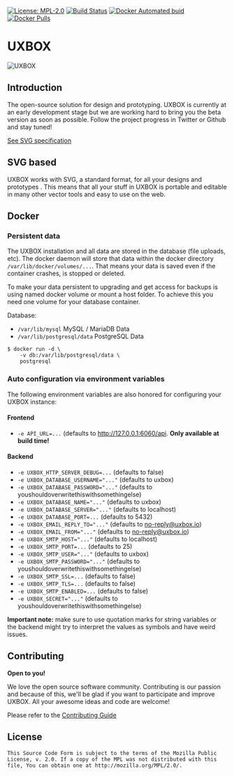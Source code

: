 
[uri_license]: https://www.mozilla.org/en-US/MPL/2.0
[uri_license_image]: https://img.shields.io/badge/MPL-2.0-blue.svg

[![License: MPL-2.0][uri_license_image]][uri_license]
[![Build Status](https://travis-ci.org/Monogramm/uxbox.svg)](https://travis-ci.org/Monogramm/uxbox)
[![Docker Automated buid](https://img.shields.io/docker/build/monogramm/uxbox.svg)](https://hub.docker.com/r/monogramm/uxbox/)
[![Docker Pulls](https://img.shields.io/docker/pulls/monogramm/uxbox.svg)](https://hub.docker.com/r/monogramm/uxbox/)

# UXBOX #

![UXBOX](https://piweek.com/images/projects/uxbox.jpg)

## Introduction ##

The open-source solution for design and prototyping. UXBOX is currently at an early development stage but we are working hard to bring you the beta version as soon as possible. Follow the project progress in Twitter or Github and stay tuned!

[See SVG specification](https://www.w3.org/Graphics/SVG/)

## SVG based ##

UXBOX works with SVG, a standard format, for all your designs and prototypes . This means that all your stuff in UXBOX is portable and editable in many other vector tools and easy to use on the web.

## Docker

### Persistent data
The UXBOX installation and all data are stored in the database (file uploads, etc). The docker daemon will store that data within the docker directory `/var/lib/docker/volumes/...`. That means your data is saved even if the container crashes, is stopped or deleted.

To make your data persistent to upgrading and get access for backups is using named docker volume or mount a host folder. To achieve this you need one volume for your database container.

Database:
- `/var/lib/mysql` MySQL / MariaDB Data
- `/var/lib/postgresql/data` PostgreSQL Data
```console
$ docker run -d \
    -v db:/var/lib/postgresql/data \
    postgresql
```

### Auto configuration via environment variables

The following environment variables are also honored for configuring your UXBOX instance:

#### Frontend
-	`-e API_URL=...` (defaults to http://127.0.0.1:6060/api. **Only available at build time!**

#### Backend
-	`-e UXBOX_HTTP_SERVER_DEBUG=...` (defaults to false)
-	`-e UXBOX_DATABASE_USERNAME="..."` (defaults to uxbox)
-	`-e UXBOX_DATABASE_PASSWORD="..."` (defaults to youshouldoverwritethiswithsomethingelse)
-	`-e UXBOX_DATABASE_NAME="..."` (defaults to uxbox)
-	`-e UXBOX_DATABASE_SERVER="..."` (defaults to localhost)
-	`-e UXBOX_DATABASE_PORT=...` (defaults to 5432)
-	`-e UXBOX_EMAIL_REPLY_TO="..."` (defaults to no-reply@uxbox.io)
-	`-e UXBOX_EMAIL_FROM="..."` (defaults to no-reply@uxbox.io)
-	`-e UXBOX_SMTP_HOST="..."` (defaults to localhost)
-	`-e UXBOX_SMTP_PORT=...` (defaults to 25)
-	`-e UXBOX_SMTP_USER="..."` (defaults to uxbox)
-	`-e UXBOX_SMTP_PASSWORD="..."` (defaults to youshouldoverwritethiswithsomethingelse)
-	`-e UXBOX_SMTP_SSL=...` (defaults to false)
-	`-e UXBOX_SMTP_TLS=...` (defaults to false)
-	`-e UXBOX_SMTP_ENABLED=...` (defaults to false)
-	`-e UXBOX_SECRET="..."` (defaults to youshouldoverwritethiswithsomethingelse)

**Important note:** make sure to use quotation marks for string variables or the backend might try to interpret the values as symbols and have weird issues.

## Contributing ##

**Open to you!**

We love the open source software community. Contributing is our passion and because of this, we'll be glad if you want to participate and improve UXBOX. All your awesome ideas and code are welcome!

Please refer to the [Contributing Guide](./CONTRIBUTING.md)


## License ##

```
This Source Code Form is subject to the terms of the Mozilla Public
License, v. 2.0. If a copy of the MPL was not distributed with this
file, You can obtain one at http://mozilla.org/MPL/2.0/.
```
